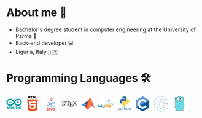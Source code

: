 # About me  👋

* Bachelor's degree student in computer engineering at the University of Parma  🏫
* Back-end developer  💻
* Liguria, Italy  🇮🇹

# Programming Languages  🛠️

<div >
  <img src = "https://github.com/devicons/devicon/blob/master/icons/arduino/arduino-original-wordmark.svg" title = "Arduino" alt = "Arduino" width="40" heigth="40"/>&nbsp;
  <img src = "https://github.com/devicons/devicon/blob/master/icons/html5/html5-original-wordmark.svg" title = "HTML5" alt = "HTML5" width="40" heigth="40"/>&nbsp;
  <img src = "https://github.com/devicons/devicon/blob/master/icons/java/java-original-wordmark.svg" title = "Java" alt = "Java" width="40" heigth="40"/>&nbsp;
  <img src = "https://github.com/devicons/devicon/blob/master/icons/latex/latex-original.svg" title = "Latex" alt = "Latex" width="40" heigth="40"/>&nbsp;
  <img src = "https://github.com/devicons/devicon/blob/master/icons/matlab/matlab-original.svg" title = "Matlab" alt = "Matlab" width="40" heigth="40"/>&nbsp;
  <img src = "https://github.com/devicons/devicon/blob/master/icons/mysql/mysql-original-wordmark.svg" title = "MySQL" alt = "MySQL" width="40" heigth="40"/>&nbsp;
  <img src = "https://github.com/devicons/devicon/blob/master/icons/python/python-original-wordmark.svg" title = "Python" alt = "Python" width="40" heigth="40"/>&nbsp;
  <img src = "https://github.com/devicons/devicon/blob/master/icons/c/c-original.svg" title = "C" alt = "C" width="40" heigth="40"/>&nbsp;
  <img src = "https://github.com/devicons/devicon/blob/master/icons/cplusplus/cplusplus-line.svg" title = "C++" alt = "C++" width="40" heigth="40"/>&nbsp;
  <img src = "https://github.com/devicons/devicon/blob/master/icons/go/go-original.svg" title = "Go" alt = "Go" width="40" heigth="40"/>&nbsp;
</div>




<!--
**MatteoFranchini01/MatteoFranchini01** is a ✨ _special_ ✨ repository because its `README.md` (this file) appears on your GitHub profile.

Here are some ideas to get you started:

- 🔭 I’m currently working on ...
- 🌱 I’m currently learning ...
- 👯 I’m looking to collaborate on ...
- 🤔 I’m looking for help with ...
- 💬 Ask me about ...
- 📫 How to reach me: ...
- 😄 Pronouns: ...
- ⚡ Fun fact: ...
-->
